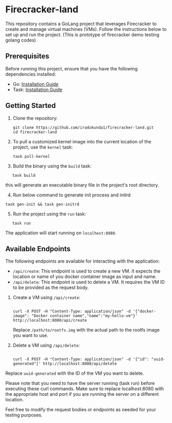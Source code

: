 # Firecracker-land

This repository contains a GoLang project that leverages Firecracker to create and manage virtual machines (VMs). Follow the instructions below to set up and run the project. (This is prototype of firecracker demo testing golang codes)

## Prerequisites

Before running this project, ensure that you have the following dependencies installed:

* Go: [Installation Guide](https://golang.org/doc/install)
* Task: [Installation Guide](https://taskfile.dev/#/installation)

## Getting Started

1. Clone the repository:

   ```
   git clone https://github.com/iradukunda1/firecracker-land.git
   cd firecracker-land
   ```
2. To pull a customized kernel image into the current location of the project, use the `kernel` task:

   ```
   task pull-kernel
   ```
3. Build the binary using the `build` task:

```
   task build
```

   this will generate an executable binary file in the project's root directory.

4. Run below command to generate init process and initrd

```
task gen-init && task gen-initrd
```

5. Run the project using the `run` task:

```
   task run
```

The application will start running on `localhost:8080`.

## Available Endpoints

The following endpoints are available for interacting with the application:

* `/api/create`: This endpoint is used to create a new VM. It expects the location or name of you docker container image as input and name.
* `/api/delete`: This endpoint is used to delete a VM. It requires the VM ID to be provided as the request body.

1. Create a VM using `/api/create`:

   ```

   curl -X POST -H "Content-Type: application/json" -d '{"docker-image": "Docker container name","name":"my-hello-vm"}' http://localhost:8080/api/create

   ```

   Replace `/path/to/rootfs.img` with the actual path to the rootfs image you want to use.
2. Delete a VM using `/api/delete`:

   ```

   curl -X POST -H "Content-Type: application/json" -d '{"id": "uuid-generated"}' http://localhost:8080/api/delete

   ```

Replace `uuid-generated` with the ID of the VM you want to delete.

Please note that you need to have the server running (task run) before executing these curl commands. Make sure to replace localhost:8080 with the appropriate host and port if you are running the server on a different location.

Feel free to modify the request bodies or endpoints as needed for your testing purposes.
